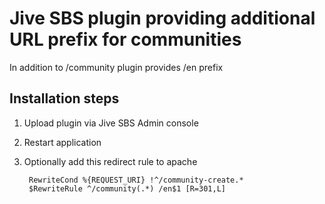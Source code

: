 Jive SBS plugin providing additional URL prefix for communities
===============================================================

In addition to /community plugin provides /en prefix

Installation steps
------------------

1. Upload plugin via Jive SBS Admin console
2. Restart application
3. Optionally add this redirect rule to apache

        RewriteCond %{REQUEST_URI} !^/community-create.*
        $RewriteRule ^/community(.*) /en$1 [R=301,L]

